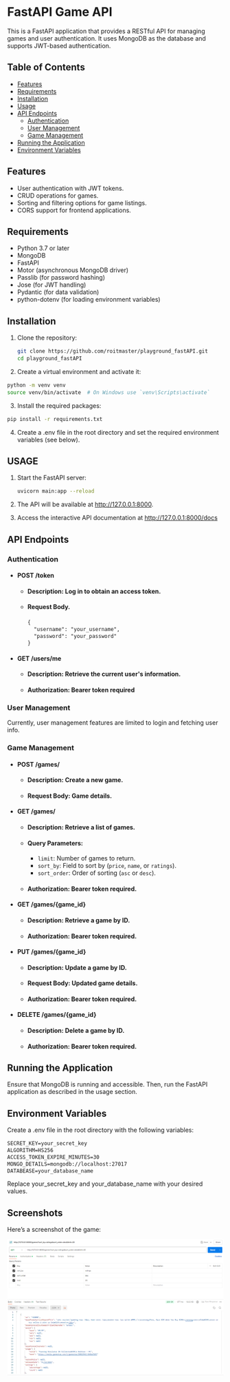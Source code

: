 # FastAPI Game API

This is a FastAPI application that provides a RESTful API for managing games and user authentication. It uses MongoDB as the database and supports JWT-based authentication.

## Table of Contents

- [Features](#features)
- [Requirements](#requirements)
- [Installation](#installation)
- [Usage](#usage)
- [API Endpoints](#api-endpoints)
  - [Authentication](#authentication)
  - [User Management](#user-management)
  - [Game Management](#game-management)
- [Running the Application](#running-the-application)
- [Environment Variables](#environment-variables)

## Features

- User authentication with JWT tokens.
- CRUD operations for games.
- Sorting and filtering options for game listings.
- CORS support for frontend applications.

## Requirements

- Python 3.7 or later
- MongoDB
- FastAPI
- Motor (asynchronous MongoDB driver)
- Passlib (for password hashing)
- Jose (for JWT handling)
- Pydantic (for data validation)
- python-dotenv (for loading environment variables)

## Installation

1. Clone the repository:

   ```bash
   git clone https://github.com/roitmaster/playground_fastAPI.git
   cd playground_fastAPI

2. Create a virtual environment and activate it:

  ```bash
  python -m venv venv
  source venv/bin/activate  # On Windows use `venv\Scripts\activate`
  ```
3. Install the required packages:

  ```bash
  pip install -r requirements.txt
  ```

4. Create a .env file in the root directory and set the required environment variables (see below).

## USAGE

1. Start the FastAPI server:

   ```bash
   uvicorn main:app --reload
   ```
2. The API will be available at http://127.0.0.1:8000.
3. Access the interactive API documentation at http://127.0.0.1:8000/docs

## API Endpoints
### Authentication

* #### POST /token
  * #### Description: Log in to obtain an access token.
  * #### Request Body.

      ```
      {
        "username": "your_username",
        "password": "your_password"
      }
      ```
* #### GET /users/me
  * #### Description: Retrieve the current user's information.
  * #### Authorization: Bearer token required
 
### User Management

Currently, user management features are limited to login and fetching user info.

### Game Management

* #### POST /games/
  * #### Description: Create a new game.
  * #### Request Body: Game details.

* #### GET /games/
  * #### Description: Retrieve a list of games.
  * #### Query Parameters:
    * `limit`: Number of games to return.
    * `sort_by`: Field to sort by (`price`, `name`, or `ratings`).
    * `sort_order`: Order of sorting (`asc` or `desc`).
  * #### Authorization: Bearer token required.
    
* #### GET /games/{game_id}
  * #### Description: Retrieve a game by ID.
  * #### Authorization: Bearer token required.

* #### PUT /games/{game_id}
  * #### Description: Update a game by ID.
  * #### Request Body: Updated game details.
  * #### Authorization: Bearer token required.

* #### DELETE /games/{game_id}
  * #### Description: Delete a game by ID.
  * #### Authorization: Bearer token required.

## Running the Application
Ensure that MongoDB is running and accessible. Then, run the FastAPI application as described in the usage section.

## Environment Variables
Create a .env file in the root directory with the following variables:

  ```
  SECRET_KEY=your_secret_key
  ALGORITHM=HS256
  ACCESS_TOKEN_EXPIRE_MINUTES=30
  MONGO_DETAILS=mongodb://localhost:27017
  DATABEASE=your_database_name
  ```
Replace your_secret_key and your_database_name with your desired values.

## Screenshots

Here’s a screenshot of the game:

![Game Screenshot](images/games.png)
